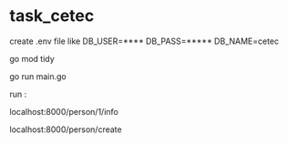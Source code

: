 # task_cetec

create .env file like
DB_USER=****
DB_PASS=*****
DB_NAME=cetec



go mod tidy 


go run main.go

run :


localhost:8000/person/1/info


localhost:8000/person/create


